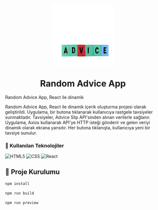 <p align="center">
  <img src="/public/logo.png" width="200" height="200" />
</p>

<h1 align="center">Random Advice App</h1>

<p>Random Advice App, React ile dinamik <p>Random Advice App, React ile dinamik içerik oluşturma projesi olarak geliştirildi. Uygulama, bir butona tıklanarak kullanıcıya rastgele tavsiyeler sunmaktadır. Tavsiyeler, Advice Slip API'sinden alınan verilerle sağlanır. Uygulama, Axios kullanarak API'ye HTTP isteği gönderir ve gelen veriyi dinamik olarak ekrana yansıtır. Her butona tıklanışta, kullanıcıya yeni bir tavsiye sunulur.</p>


### 🚀 Kullanılan Teknolojiler
<img src="https://cdn.jsdelivr.net/gh/devicons/devicon/icons/html5/html5-original.svg" alt="HTML5" width="40" height="40"/>

<img src="https://cdn.jsdelivr.net/gh/devicons/devicon/icons/css3/css3-original.svg" alt="CSS" width="40" height="40"/>

<img src="https://cdn.jsdelivr.net/gh/devicons/devicon/icons/react/react-original.svg" alt="React" width="40" height="40"/> 


## 🔧 Proje Kurulumu 


```bash
npm install 
```

```bash
npm run build
```

```bash
npm run preview
```